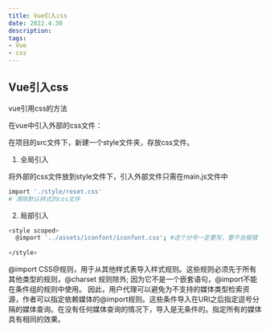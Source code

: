 ```yaml
---
title: Vue引入css
date: 2022.4.30
description:
tags:
- Vue
- css
---
```


## Vue引入css


vue引用css的方法

在vue中引入外部的css文件：

在项目的src文件下，新建一个style文件夹，存放css文件。

1. 全局引入

将外部的css文件放到style文件下，引入外部文件只需在main.js文件中
```bash
import './style/reset.css' 
# 清除默认样式的css文件
```

2. 局部引入
```bash
<style scoped>
  @import '../assets/iconfont/iconfont.css'; #这个分号一定要写，要不会报错
  
</style>
```

@import CSS@规则，用于从其他样式表导入样式规则。这些规则必须先于所有其他类型的规则，@charset 规则除外; 因为它不是一个嵌套语句，@import不能在条件组的规则中使用。
因此，用户代理可以避免为不支持的媒体类型检索资源，作者可以指定依赖媒体的@import规则。这些条件导入在URI之后指定逗号分隔的媒体查询。在没有任何媒体查询的情况下，导入是无条件的。指定所有的媒体具有相同的效果。